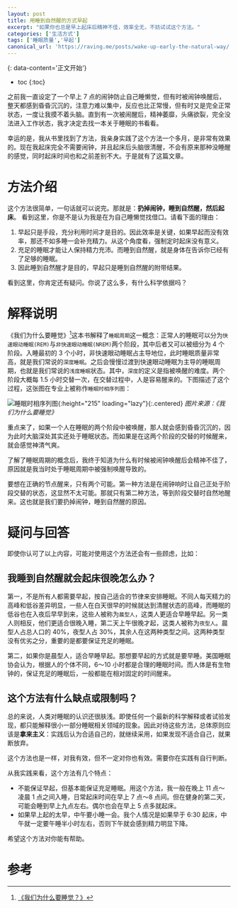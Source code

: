 ```yaml
---
layout: post
title: 用睡到自然醒的方式早起
excerpt: "如果你也总是早上起床后精神不佳，效率全无，不妨试试这个方法。"
categories: ['生活方式']
tags: ['睡眠质量','早起']
canonical_url: 'https://raving.me/posts/wake-up-early-the-natural-way/'
---
```


{: data-content='正文开始'}

* toc 
{:toc}

之前我一直设定了一个早上 7 点的闹钟防止自己睡懒觉，但有时被闹钟唤醒后，整天都感到昏昏沉沉的，注意力难以集中，反应也比正常慢，但有时又是完全正常状态，一度让我摸不着头脑。直到有一次被闹醒后，精神萎靡，头痛欲裂，完全没法进入工作状态，我才决定去找一本关于睡眠的书看看。

幸运的是，我从书里找到了方法，我亲身实践了这个方法一个多月，是非常有效果的。现在我起床完全不需要闹钟，并且起床后头脑很清醒，不会有原来那种没睡醒的感觉，同时起床时间也和之前差别不大。于是就有了这篇文章。

# 方法介绍
这个方法很简单，一句话就可以说完。那就是：**扔掉闹钟，睡到自然醒，然后起床**。
看到这里，你是不是认为我是在为自己睡懒觉找借口。请看下面的理由：

1. 早起只是手段，充分利用时间才是目的。因此效率是关键，如果早起而没有效率，那还不如多睡一会补充精力。从这个角度看，强制定时起床没有意义。
2. 充足的睡眠才能让人保持精力充沛。而睡到自然醒，就是身体在告诉你已经有了足够的睡眠。
3. 因此睡到自然醒才是目的，早起只是睡到自然醒的附带结果。


看到这里，你肯定还有疑问。你说了这么多，有什么科学依据吗？

# 解释说明
《我们为什么要睡觉》[^1]这本书解释了`睡眠周期`这一概念：正常人的睡眠可以分为`快速眼动睡眠(REM)`与`非快速眼动睡眠(NREM)`两个阶段，其中后者又可以被细分为 4 个阶段。入睡最初的 3 个小时，非快速眼动睡眠占主导地位，此时睡眠质量非常高，就是我们常说的`深度睡眠`。之后会慢慢过渡到快速眼动睡眠为主导的睡眠周期，也就是我们常说的`浅度睡眠`状态。其中，`深度`的定义是指被唤醒的难度。两个阶段大概每 1.5 小时交替一次，在交替过程中，人是容易醒来的。下图描述了这个过程，这张图在专业上被称作`睡眠时相序列图`：

![睡眠时相序列图]({{site.url}}/assets/img/dist/structure_of_sleep.webp){:height="215" loading="lazy"}{:.centered}
*图片来源：《我们为什么要睡觉》*

重点来了，如果一个人在睡眠的两个阶段中被唤醒，那人就会感到昏昏沉沉的，因为此时大脑深处其实还处于睡眠状态。而如果是在这两个阶段的交替的时候醒来，就会感觉神清气爽。

了解了睡眠周期的概念后，我终于知道为什么有时候被闹钟唤醒后会精神不佳了，原因就是我当时处于睡眠周期中被强制唤醒导致的。

要想在正确的节点醒来，只有两个可能。第一种方法是在闹钟响时让自己正处于阶段交替的状态，这显然不太可能。那就只有第二种方法，等到阶段交替时自然地醒来。这也就是我们要扔掉闹钟，睡到自然醒的原因。

# 疑问与回答
即使你认可了以上内容，可能对使用这个方法还会有一些顾虑，比如：

## 我睡到自然醒就会起床很晚怎么办？

第一，不是所有人都需要早起，按自己适合的节律来安排睡眠。不同人每天精力的高峰和低谷差异明显，一些人在白天很早的时候就达到清醒状态的高峰，而睡眠的低谷也在入夜后早早到来，这些人被称为`晨型人`，这类人更适合早睡早起。另一类人则相反，他们更适合很晚入睡，第二天上午很晚才起，这类人被称为`夜型人`。晨型人占总人口的 40%，夜型人占 30%，其余人在这两种类型之间。这两种类型没有优劣之分，重要的是都要保证充足的睡眠。

第二，如果你是晨型人，适合早睡早起。那想要早起的方式就是要早睡。美国睡眠协会认为，根据人的个体不同，6～10 小时都是合理的睡眠时间。而人体是有生物钟的，保证充足的睡眠后，一般都能在相对固定的时间醒来。

## 这个方法有什么缺点或限制吗？

总的来说，人类对睡眠的认识还很肤浅。即使任何一个最新的科学解释或者试验发现，都只能解释很小一部分睡眠相关领域的现象。因此对待这些方法，总体原则应该是**拿来主义**：实践后认为合适自己的，就继续采用，如果发现不适合自己，就果断放弃。 

这个方法也是一样，对我有效，但不一定对你也有效。需要你在实践有自行判断。

从我实践来看，这个方法有几个特点：
- 不能保证早起，但基本能保证充足睡眠。用这个方法，我一般在晚上 11 点～凌晨 1 点之间入睡，日常起床时间在早上 7 点～8 点间。但在健身的第二天，可能会睡到早上九点左右。偶尔也会在早上 5 点多就起床。
- 如果早上起的太早，中午要小睡一会。我个人情况是如果早于 6:30 起床，中午就一定要午睡半小时左右，否则下午就会感到精力明显下降。

希望这个方法对你能有帮助。

# 参考
[^1]:[《我们为什么要睡觉？》](https://book.douban.com/subject/35332778/ "我们为什么要睡觉？")



